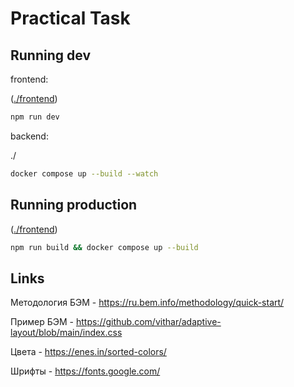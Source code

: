 # Practical Task

## Running dev

frontend:

([./frontend](./frontend/))

```sh
npm run dev
```

backend:

./

```sh
docker compose up --build --watch
```

## Running production

([./frontend](./frontend/))

```sh
npm run build && docker compose up --build
```

## Links

Методология БЭМ - https://ru.bem.info/methodology/quick-start/

Пример БЭМ - https://github.com/vithar/adaptive-layout/blob/main/index.css

Цвета - https://enes.in/sorted-colors/

Шрифты - https://fonts.google.com/
